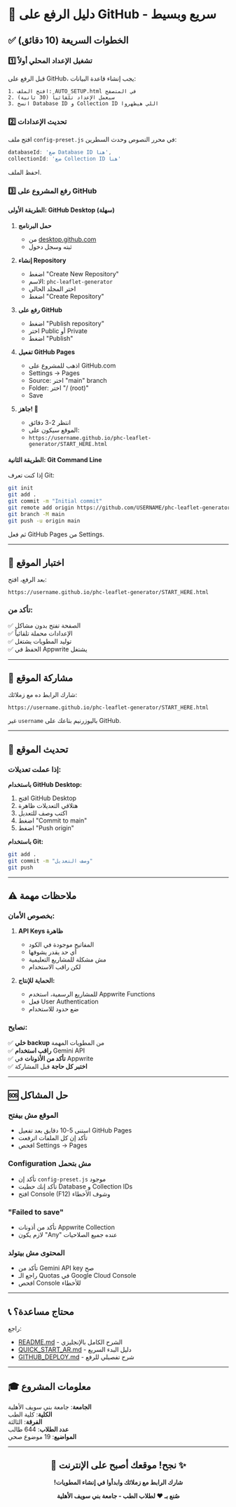 # 🚀 دليل الرفع على GitHub - سريع وبسيط

## ✅ الخطوات السريعة (10 دقائق)

### 1️⃣ تشغيل الإعداد المحلي أولاً

قبل الرفع على GitHub، يجب إنشاء قاعدة البيانات:

```
1. افتح الملف: AUTO_SETUP.html في المتصفح
2. سيعمل الإعداد تلقائياً (30 ثانية)
3. انسخ Database ID و Collection ID اللي هيظهروا
```

### 2️⃣ تحديث الإعدادات

افتح ملف `config-preset.js` في محرر النصوص وحدث السطرين:

```javascript
databaseId: 'ضع Database ID هنا',
collectionId: 'ضع Collection ID هنا'
```

احفظ الملف.

### 3️⃣ رفع المشروع على GitHub

#### الطريقة الأولى: GitHub Desktop (سهلة)

1. **حمل البرنامج**
   - من [desktop.github.com](https://desktop.github.com)
   - ثبته وسجل دخول

2. **إنشاء Repository**
   - اضغط "Create New Repository"
   - الاسم: `phc-leaflet-generator`
   - اختر المجلد الحالي
   - اضغط "Create Repository"

3. **رفع على GitHub**
   - اضغط "Publish repository"
   - اختر Public أو Private
   - اضغط "Publish"

4. **تفعيل GitHub Pages**
   - اذهب للمشروع على GitHub.com
   - Settings → Pages
   - Source: اختر "main" branch
   - Folder: اختر "/ (root)"
   - Save

5. **جاهز! 🎉**
   - انتظر 2-3 دقائق
   - الموقع سيكون على:
   - `https://username.github.io/phc-leaflet-generator/START_HERE.html`

#### الطريقة الثانية: Git Command Line

إذا كنت تعرف Git:

```bash
git init
git add .
git commit -m "Initial commit"
git remote add origin https://github.com/USERNAME/phc-leaflet-generator.git
git branch -M main
git push -u origin main
```

ثم فعل GitHub Pages من Settings.

---

## 🎯 اختبار الموقع

بعد الرفع، افتح:
```
https://username.github.io/phc-leaflet-generator/START_HERE.html
```

### تأكد من:
✅ الصفحة تفتح بدون مشاكل  
✅ الإعدادات محملة تلقائياً  
✅ توليد المطويات يشتغل  
✅ الحفظ في Appwrite يشتغل  

---

## 📱 مشاركة الموقع

شارك الرابط ده مع زملائك:

```
https://username.github.io/phc-leaflet-generator/START_HERE.html
```

غير `username` باليوزرنيم بتاعك على GitHub.

---

## 🔄 تحديث الموقع

### إذا عملت تعديلات:

**باستخدام GitHub Desktop:**
1. افتح GitHub Desktop
2. هتلاقي التعديلات ظاهرة
3. اكتب وصف للتعديل
4. اضغط "Commit to main"
5. اضغط "Push origin"

**باستخدام Git:**
```bash
git add .
git commit -m "وصف التعديل"
git push
```

---

## ⚠️ ملاحظات مهمة

### بخصوص الأمان:

1. **API Keys ظاهرة**
   - المفاتيح موجودة في الكود
   - أي حد يقدر يشوفها
   - مش مشكلة للمشاريع التعليمية
   - لكن راقب الاستخدام

2. **الحماية للإنتاج:**
   - للمشاريع الرسمية، استخدم Appwrite Functions
   - فعل User Authentication
   - ضع حدود للاستخدام

### نصايح:

✅ **خلي backup** من المطويات المهمة  
✅ **راقب استخدام** Gemini API  
✅ **تأكد من الأذونات** في Appwrite  
✅ **اختبر كل حاجة** قبل المشاركة  

---

## 🆘 حل المشاكل

### الموقع مش بيفتح
- استنى 5-10 دقايق بعد تفعيل GitHub Pages
- تأكد إن كل الملفات اترفعت
- افحص Settings → Pages

### Configuration مش بتحمل
- تأكد إن `config-preset.js` موجود
- تأكد إنك حطيت Database و Collection IDs
- افتح Console (F12) وشوف الأخطاء

### "Failed to save"
- تأكد من أذونات Appwrite Collection
- لازم يكون "Any" عنده جميع الصلاحيات

### المحتوى مش بيتولد
- تأكد من Gemini API key صح
- راجع الـ Quotas في Google Cloud Console
- افحص Console للأخطاء

---

## 📞 محتاج مساعدة؟

راجع:
- [README.md](README.md) - الشرح الكامل بالإنجليزي
- [QUICK_START_AR.md](QUICK_START_AR.md) - دليل البدء السريع
- [GITHUB_DEPLOY.md](GITHUB_DEPLOY.md) - شرح تفصيلي للرفع

---

## 🎓 معلومات المشروع

**الجامعة**: جامعة بني سويف الأهلية  
**الكلية**: كلية الطب  
**الفرقة**: الثالثة  
**عدد الطلاب**: 644 طالب  
**المواضيع**: 19 موضوع صحي  

---

<div dir="rtl" align="center">

## ✨ نجح! موقعك أصبح على الإنترنت 🎉

**شارك الرابط مع زملائك وابدأوا في إنشاء المطويات!**

**صُنع بـ ❤️ لطلاب الطب - جامعة بني سويف الأهلية**

</div>


